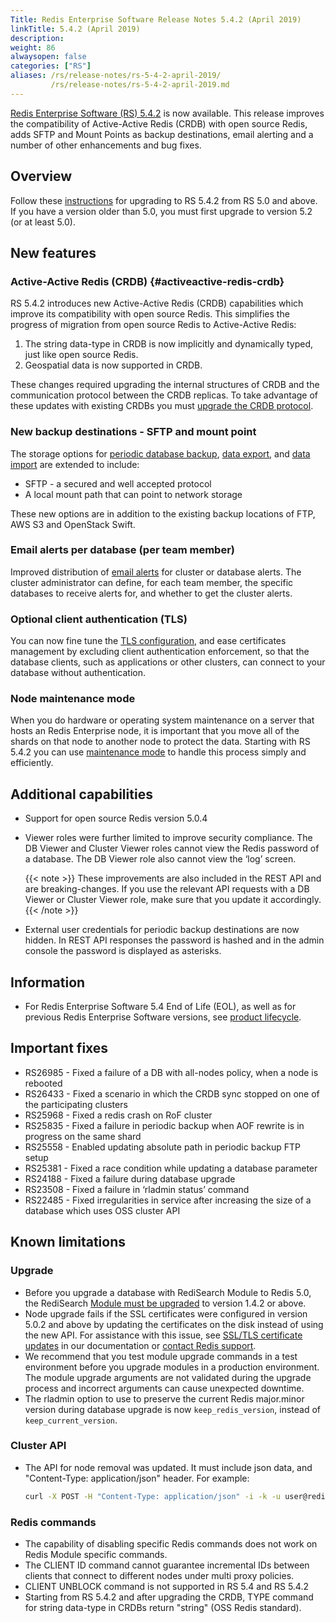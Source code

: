 ```yaml
---
Title: Redis Enterprise Software Release Notes 5.4.2 (April 2019)
linkTitle: 5.4.2 (April 2019)
description:
weight: 86
alwaysopen: false
categories: ["RS"]
aliases: /rs/release-notes/rs-5-4-2-april-2019/
         /rs/release-notes/rs-5-4-2-april-2019.md
---
```

[Redis Enterprise Software (RS) 5.4.2](https://redislabs.com/redis-enterprise/software/downloads/#downloads) is now available.
This release improves the compatibility of Active-Active Redis (CRDB) with open source Redis, adds SFTP and Mount Points as backup destinations, email alerting and a number of other enhancements and bug fixes.

## Overview

Follow these [instructions](https://docs.redis.com/latest/rs/installing-upgrading/upgrading/) for upgrading to RS 5.4.2 from RS 5.0 and above.
If you have a version older than 5.0, you must first upgrade to version 5.2 (or at least 5.0).

## New features

### Active-Active Redis (CRDB) {#activeactive-redis-crdb}

RS 5.4.2 introduces new Active-Active Redis (CRDB) capabilities which improve its compatibility with open source Redis.
This simplifies the progress of migration from open source Redis to Active-Active Redis:

1. The string data-type in CRDB is now implicitly and dynamically typed, just like open source Redis.
1. Geospatial data is now supported in CRDB.

These changes required upgrading the internal structures of CRDB and the communication protocol between the CRDB replicas.
To take advantage of these updates with existing CRDBs you must [upgrade the CRDB protocol](https://docs.redis.com/latest/rs/installing-upgrading/upgrading#upgrading-crdbs/).

### New backup destinations - SFTP and mount point

The storage options for [periodic database backup](https://docs.redis.com/latest/rs/databases/import-export/database-backup/), [data export](https://docs.redis.com/latest/rs/databases/import-export/export-data.md), and [data import](https://docs.redis.com/latest/rs/databases/import-export/import-data/) are extended to include:

- SFTP - a secured and well accepted protocol
- A local mount path that can point to network storage

These new options are in addition to the existing backup locations of FTP, AWS S3 and OpenStack Swift.

### Email alerts per database (per team member)

Improved distribution of [email alerts](https://docs.redis.com/latest/rs/administering/designing-production/access-control/) for cluster or database alerts.
The cluster administrator can define, for each team member, the specific databases to receive alerts for, and whether to get the cluster alerts.

### Optional client authentication (TLS)

You can now fine tune the [TLS configuration](https://docs.redis.com/latest/rs/security/tls-ssl), and ease certificates management by excluding client authentication enforcement,
so that the database clients, such as applications or other clusters, can connect to your database without authentication.

### Node maintenance mode

When you do hardware or operating system maintenance on a server that hosts an Redis Enterprise node,
it is important that you move all of the shards on that node to another node to protect the data.
Starting with RS 5.4.2 you can use [maintenance mode](https://docs.redis.com/latest/rs/administering/cluster-operations/maintenance-mode) to handle this process simply and efficiently.

## Additional capabilities

- Support for open source Redis version 5.0.4
- Viewer roles were further limited to improve security compliance. The DB Viewer and Cluster Viewer roles cannot view the Redis password of a database. The DB Viewer role also cannot view the ‘log’ screen.

    {{< note >}}
These improvements are also included in the REST API and are breaking-changes.
If you use the relevant API requests with a DB Viewer or Cluster Viewer role, make sure that you update it accordingly.
    {{< /note >}}

- External user credentials for periodic backup destinations are now hidden.
    In REST API responses the password is hashed and in the admin console the password is displayed as asterisks.

## Information

- For Redis Enterprise Software 5.4 End of Life (EOL), as well as for previous Redis Enterprise Software versions, see [product lifecycle](https://docs.redis.com/latest/rs/administering/product-lifecycle/).

## Important fixes

- RS26985 - Fixed a failure of a DB with all-nodes policy, when a node is rebooted
- RS26433 - Fixed a scenario in which the CRDB sync stopped on one of the participating clusters
- RS25968 - Fixed a redis crash on RoF cluster
- RS25835 - Fixed a failure in periodic backup when AOF rewrite is in progress on the same shard
- RS25558 - Enabled updating absolute path in periodic backup FTP setup
- RS25381 - Fixed a race condition while updating a database parameter
- RS24188 - Fixed a failure during database upgrade
- RS23508 - Fixed a failure in ‘rladmin status’ command
- RS22485 - Fixed irregularities in service after increasing the size of a database which uses OSS cluster API

## Known limitations

### Upgrade

- Before you upgrade a database with RediSearch Module to Redis 5.0,
    the RediSearch [Module must be upgraded](https://docs.redis.com/latest/modules/install/upgrade-module/) to version 1.4.2 or above.
- Node upgrade fails if the SSL certificates were configured in version 5.0.2 and above by updating the certificates on the disk instead of using the new API.
    For assistance with this issue, see [SSL/TLS certificate updates](https://docs.redis.com/latest/rs/administering/cluster-operations/updating-certificates) in our documentation or [contact Redis support](https://redislabs.com/company/support/).
- We recommend that you test module upgrade commands in a test environment before you upgrade modules in a production environment.
    The module upgrade arguments are not validated during the upgrade process and incorrect arguments can cause unexpected downtime.
- The rladmin option to use to preserve the current Redis major.minor version during database upgrade is now `keep_redis_version`, instead of `keep_current_version`.

### Cluster API

- The API for node removal was updated. It must include json data, and "Content-Type: application/json" header. For example:

    ```sh
    curl -X POST -H "Content-Type: application/json" -i -k -u user@redislabs.com:passsword https://localhost:9443/v1/nodes/3/actions/remove --data "{}"
    ```

### Redis commands

- The capability of disabling specific Redis commands does not work on Redis Module specific commands.
- The CLIENT ID command cannot guarantee incremental IDs between clients that connect to different nodes under multi proxy policies.
- CLIENT UNBLOCK command is not supported in RS 5.4 and RS 5.4.2
- Starting from RS 5.4.2 and after upgrading the CRDB, TYPE command for string data-type in CRDBs return "string" (OSS Redis standard).
